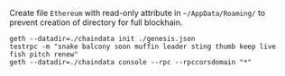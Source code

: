 Create file `Ethereum` with read-only attribute in `~/AppData/Roaming/` to prevent creation of directory for full blockhain.

```
geth --datadir=./chaindata init ./genesis.json
testrpc -m "snake balcony soon muffin leader sting thumb keep live fish pitch renew"
geth --datadir=./chaindata console --rpc --rpccorsdomain "*"
```
